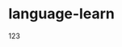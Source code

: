 <!--
 * @Author: liziwei01
 * @Date: 2023-09-13 21:08:30
 * @LastEditors: liziwei01
 * @LastEditTime: 2023-09-13 21:09:13
 * @Description: file content
-->
# language-learn

123